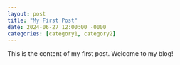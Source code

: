 ```yaml
---
layout: post
title: "My First Post"
date: 2024-06-27 12:00:00 -0000
categories: [category1, category2]
---
```


This is the content of my first post. Welcome to my blog!

